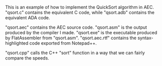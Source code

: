 This is an example of how to implement the QuickSort algorithm in AEC. "qsort.c" contains the equivalent C code, while "qsort.adb" contains the equivalent ADA code.

"qsort.aec" contains the AEC source code. "qsort.asm" is the output produced by the compiler I made. "qsort.exe" is the executable produced by FlatAssembler from "qsort.asm". "qsort.aec.rtf" contains the syntax-highlighted code exported from Notepad++.

"qsort.cpp" calls the C++ "sort" function in a way that we can fairly compare the speeds.
